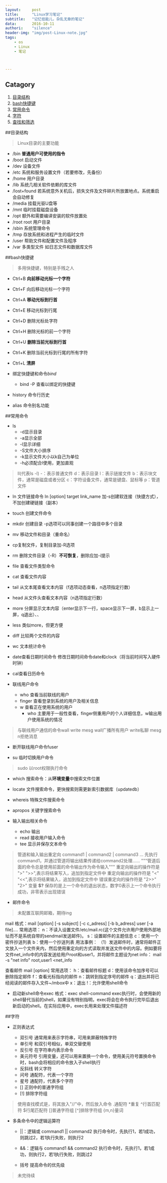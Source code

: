 ```yaml
---
layout:     post
title:      "Linux学习笔记"
subtitle:   "记忆低能儿，杂乱无章的笔记"
data:       2016-10-11
authori:    "silence"
header-img: "img/post-Linux-note.jpg"
tags:
    - os
    - Linux
    - 笔记



---
```





## Catagory

1. [目录结构](#目录结构)
2. [bash快捷键](#bash快捷键)
3. [常用命令](#常用命令)
4. [字符](#字符)
5. [查找和筛选](#查找和筛选)







##目录结构


>Linux目录的主要功能

- /bin **普通用户可使用的指令**
- /boot 启动文件
- /dev 设备文件
- /etc 系统和服务设置文件（若要修改，先备份）
- /home 用户目录
- /lib 系统几相关软件依赖的库文件
- /lost+found 若系统意外关机后，损失文件及文件碎片所放置地点。系统重启会自动修复
- /media 挂载光驱U盘等
- /mnt 临时挂载磁盘设备
- /opt 额外和需要编译安装的软件放置处
- /root root 用户目录
- /sbin 系统管理命令
- /tmp 存放系统和进程产生的临时文件
- /user 帮助文件和配置文件及程序
- /var 多类型文件 如日志文件和数据库文件


##bash快捷键


>多用快捷键，特别是手残之人

- Ctrl+B **向前移动光标一个字符**
- Ctrl+F 向后移动光标一个字符
- Ctrl+A **移动光标到行首**
- Ctrl+E 移动光标到行尾

- Ctrl+D 删除光标处字符
- Ctrl+H 删除光标的前一个字符
- Ctrl+U **删除当前光标到行首**
- Ctrl+K 删除当前光标到行尾的所有字符
- Ctrl+L **清屏**


* 绑定快捷键和命令*bind*
  - bind -P 查看以绑定的快捷键

* history 命令行历史
* alias 命令别名功能


##常用命令

- ls
	- -d显示目录
	- -a显示全部
	- -l显示详细
	- -S文件大小排序
	- -k显示文件大小以k自己为单位
	- -h必须配合l使用，更加直观

>ll(代表ls -l)
-：表示普通文件
d：表示目录
l：表示链接文件
b：表示块文件，通常是磁盘或者分区
c：字符设备文件，通常是键盘、鼠标等
p：管道文件

- ln 文件链接命令
    ln [option] target link_name
    加-s创建软连接（快捷方式），不加创建硬链接（副本）

- touch 创建文件命令
- mkdir 创建目录 -p选项可以同事创建一个路径中多个目录
- mv 移动文件和目录（重命名）
- cp复制文件，复制目录加-R选项
- rm 删除文件目录（-R）**不可恢复**，删除应加-i提示
- file 查看文件类型命令
- cat 查看文件内容
- tail 从文本尾查看文本内容（f选项动态查看，n选项指定行数）
- head 从文件头查看文本内容（n选项指定行数）
- more 分屏显示文本内容（enter显示下一行，space显示下一屏，b显示上一屏，q退出）、、
- less 类似more，但更方便
- diff 比较两个文件的内容
- wc 文本统计命令
- date查看日期时间命令
	修改日期时间命令date和clock（将当前时间写入硬件时钟）
- cal查看日历命令


- 联线用户命令
  - who 查看当前联线的用户
  - finger 查看登录到系统的用户及相关信息
  - w 查看正在使用系统的用户
	- who 主要用于一般性查看，finger侧重用户的个人详细信息，w输出用户使用系统的情况

>与联线用户通信的命令wall write mesg
wall广播所有用户
write私聊
mesg n拒绝消息

- 断开联线用户命令fuser



- su 临时切换用户命令

>sudo 以root权限执行命令


- which 搜索命令：从**环境变量**中搜索文件位置
- locate 文件搜索命令，更快搜索则需更新索引数据库（updatedb）
- whereis 特殊文件搜索命令
- apropos 关键字搜索命令

- 输入输出相关命令
  - echo 输出
  - read 接收用户输入命令
  - tee 显示并保存文本命令

>管道和输入输出重定向
command1 | command2 | command3 ...
先执行command1，并通过管道将输出结果传递给command2处理......
"""管道后面的命令总是使用前面的命令输出作为命令输入"""
重定向输出的操作符是 ">" ">>",表示将结果写入，追加到指定文件中
重定向输出的操作符是 "<" "<<",表示将结果输入，追加到指定文件中
错误重定向的操作符是 "2>>" "2>"
变量 **$?** 保存的是上一个命令的退出状态，数字0表示上一个命令执行成功，非零表示出现错误

- 邮件命令

>未配置互联网邮箱，期待ing

mail
格式：mail [option] [-s subject] [-c c_adress] [-b b_adress] user [-a file]....
常用选项：
	n：不读入设置文件/etc/mail.rc(这个文件允许用户使用外部地址而不是系统自带的sendmail发送邮件)。
	s：设置邮件的主题信息
	c：使用一个密件抄送列表
	b：使用一个抄送列表
用法事例：
	（1）发送邮件时，通常将邮件正文放入一个文件夹内，然后使用重定向的方式读取并发送文件中的内容。例如要将文件net_info中的内容发送给用户root和user1，并将邮件主题设为net info：
mail -s "net info" root,user1 <net_info

查看邮件
mail [option]
常用选项：
	h：查看邮件标题
	d：使用该命令加序号可以删除指定邮件
	f：查看光标指向的邮件
	n：跳转到指定序号的邮件
	q：退出并将已经阅读的邮件存入文件~/mbox中
	x：退出
	!：允许使用shell命令



- 启动新shell命令exec
格式：exec shell-command
exec执行时，会使用新的shell替代当前的shell，如果没有特别指明，exec将会在命令执行完毕后退出新启动的shell。在实际应用中，exec长用来处理文件描述符



##字符

- 正则表达式

  - 双引号
	通常用来表示字符串，可用来屏蔽特殊字符
  - 单引号
	和双引号相似，单双交替使用
  - 反引号
	在字符串内表示命令
  - 美元符号
	引用变量，还可以用来置换一个命令，使用美元符号置换命令时，bash会将相应的命令放入子shell执行
  - 反斜线
	转义字符
  - 问号
	通配符，代表一个字符
  - 星号
	通配符，代表多个字符
  - []
	正则中的普通字符组
  - [!]
	排除字符组

>使用查找模式是，将其放入"//"中，然后放入命令
.通配符
\*重复
^行首匹配符
$行尾匹配符
[]普通字符组
[^]排除字符组
{m,n}量词



- 多条命令中的逻辑运算符


  - ||：逻辑或
	command1 || command2
	执行命令时，先执行1，若1成功，则跳过2，若1执行失败，则执行2

  - &&：逻辑与
	command1 && command2
	执行命令时，先执行1，若1成功，则执行2，若1执行失败，则跳过2

  - 括号
	提高命令的优先级



>未完待续
